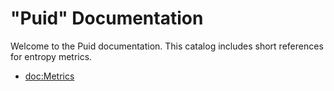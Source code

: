 # "Puid" Documentation

Welcome to the Puid documentation. This catalog includes short references for entropy metrics.

- <doc:Metrics>

